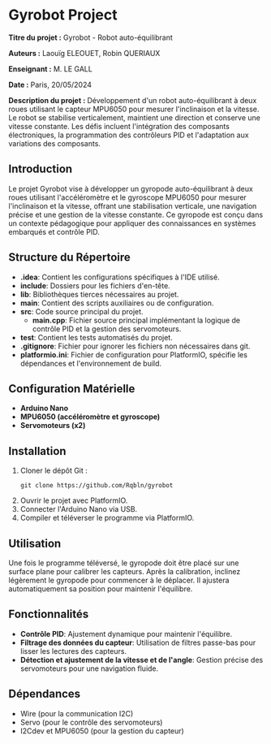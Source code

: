 # Gyrobot Project

**Titre du projet :** Gyrobot - Robot auto-équilibrant

**Auteurs :** Laouïg ELEOUET, Robin QUERIAUX

**Enseignant :** M. LE GALL

**Date :** Paris, 20/05/2024

**Description du projet :**
Développement d'un robot auto-équilibrant à deux roues utilisant le capteur MPU6050 pour mesurer l'inclinaison et la vitesse. Le robot se stabilise verticalement, maintient une direction et conserve une vitesse constante. Les défis incluent l'intégration des composants électroniques, la programmation des contrôleurs PID et l'adaptation aux variations des composants.

## Introduction

Le projet Gyrobot vise à développer un gyropode auto-équilibrant à deux roues utilisant l'accéléromètre et le gyroscope MPU6050 pour mesurer l'inclinaison et la vitesse, offrant une stabilisation verticale, une navigation précise et une gestion de la vitesse constante. Ce gyropode est conçu dans un contexte pédagogique pour appliquer des connaissances en systèmes embarqués et contrôle PID.

## Structure du Répertoire

- **.idea**: Contient les configurations spécifiques à l'IDE utilisé.
- **include**: Dossiers pour les fichiers d'en-tête.
- **lib**: Bibliothèques tierces nécessaires au projet.
- **main**: Contient des scripts auxiliaires ou de configuration.
- **src**: Code source principal du projet.
  - **main.cpp**: Fichier source principal implémentant la logique de contrôle PID et la gestion des servomoteurs.
- **test**: Contient les tests automatisés du projet.
- **.gitignore**: Fichier pour ignorer les fichiers non nécessaires dans git.
- **platformio.ini**: Fichier de configuration pour PlatformIO, spécifie les dépendances et l'environnement de build.

## Configuration Matérielle

- **Arduino Nano**
- **MPU6050 (accéléromètre et gyroscope)**
- **Servomoteurs (x2)**

## Installation

1. Cloner le dépôt Git :
   ```
   git clone https://github.com/Rqbln/gyrobot
   ```
2. Ouvrir le projet avec PlatformIO.
3. Connecter l'Arduino Nano via USB.
4. Compiler et téléverser le programme via PlatformIO.

## Utilisation

Une fois le programme téléversé, le gyropode doit être placé sur une surface plane pour calibrer les capteurs. Après la calibration, inclinez légèrement le gyropode pour commencer à le déplacer. Il ajustera automatiquement sa position pour maintenir l'équilibre.

## Fonctionnalités

- **Contrôle PID**: Ajustement dynamique pour maintenir l'équilibre.
- **Filtrage des données du capteur**: Utilisation de filtres passe-bas pour lisser les lectures des capteurs.
- **Détection et ajustement de la vitesse et de l'angle**: Gestion précise des servomoteurs pour une navigation fluide.

## Dépendances

- Wire (pour la communication I2C)
- Servo (pour le contrôle des servomoteurs)
- I2Cdev et MPU6050 (pour la gestion du capteur)
